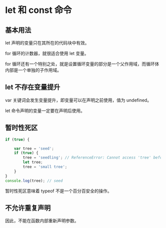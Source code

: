 # let 和 const 命令

## 基本用法

let 声明的变量只在其所在的代码块中有效。

for 循环的计数器，就很适合使用 let 变量。

for 循环还有一个特别之处，就是设置循环变量的部分是一个父作用域，而循环体内部是一个单独的子作用域。

## let 不存在变量提升

var 关键词会发生变量提升，即变量可以在声明之前使用，值为 undefined。

let 命令声明的变量一定要在声明后使用。

## 暂时性死区

``` js
if (true) {

    var tree = 'seed';
    if (true) {
        tree = 'seedling'; // ReferenceError: Cannot access 'tree' before initialization
        let tree;
        tree = 'small tree';
    }
}
console.log(tree); // seed
```

暂时性死区意味着 typeof 不是一个百分百安全的操作。

## 不允许重复声明

因此，不能在函数内部重新声明参数。
